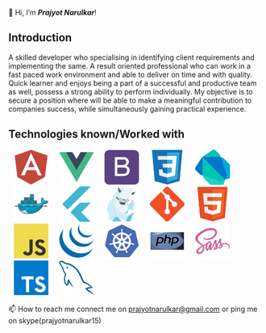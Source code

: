  👋 Hi, I’m ***Prajyot Narulkar***!

## Introduction

A skilled developer who specialising in identifying client requirements and implementing the same. A result oriented professional who can work in a fast paced work environment and able to deliver on time and with quality. Quick learner and enjoys being a part of a successful and productive team as well, possess a strong ability to perform individually. My objective is to secure a position where will be able to make a meaningful contribution to companies success, while simultaneously gaining practical experience.

## Technologies known/Worked with

<img src="https://github.com/devicons/devicon/blob/master/icons/angularjs/angularjs-plain.svg" alt="Angular" width="70" height="70" style="padding:0 10px"/><img src="https://github.com/devicons/devicon/blob/master/icons/vuejs/vuejs-original.svg" alt="Vue js" width="70" height="70" style="padding:0 10px"/><img src="https://github.com/devicons/devicon/blob/master/icons/bootstrap/bootstrap-plain.svg" alt="Bootstrap" width="70" height="70" style="padding:0 10px"/><img src="https://github.com/devicons/devicon/blob/master/icons/css3/css3-original.svg" alt="CSS" width="70" height="70" style="padding:0 10px"/><img src="https://github.com/devicons/devicon/blob/master/icons/dart/dart-original.svg" alt="Dart" width="70" height="70" style="padding:0 10px"/><img src="https://github.com/devicons/devicon/blob/master/icons/docker/docker-original.svg" alt="Docker" width="70" height="70" style="padding:0 10px"/><img src="https://github.com/devicons/devicon/blob/master/icons/flutter/flutter-plain.svg" alt="Flutter" width="70" height="70" style="padding:0 10px"/><img src="https://github.com/devicons/devicon/blob/master/icons/foundation/foundation-original.svg" alt="Foundation CSS" width="70" height="70" style="padding:0 10px"/><img src="https://github.com/devicons/devicon/blob/master/icons/git/git-original.svg" alt="Git" width="70" height="70" style="padding:0 10px"/><img src="https://github.com/devicons/devicon/blob/master/icons/html5/html5-original.svg" alt="HTML" width="70" height="70" style="padding:0 10px"/><img src="https://github.com/devicons/devicon/blob/master/icons/javascript/javascript-original.svg" alt="JavaScript" width="70" height="70" style="padding:0 10px"/><img src="https://github.com/devicons/devicon/blob/master/icons/jquery/jquery-original.svg" alt="jQuery" width="70" height="70" style="padding:0 10px"/><img src="https://github.com/devicons/devicon/blob/master/icons/kubernetes/kubernetes-plain.svg" alt="Kubernetes" width="70" height="70" style="padding:0 10px"/><img src="https://github.com/devicons/devicon/blob/master/icons/php/php-original.svg" alt="Php" width="70" height="70" style="padding:0 10px"/><img src="https://github.com/devicons/devicon/blob/master/icons/sass/sass-original.svg" alt="Sass" width="70" height="70" style="padding:0 10px"/><img src="https://github.com/devicons/devicon/blob/master/icons/typescript/typescript-original.svg" alt="TypeScript" width="70" height="70" style="padding:0 10px"/><img src="https://github.com/devicons/devicon/blob/master/icons/mysql/mysql-original.svg" alt="MySql" width="70" height="70" style="padding:0 10px"/>


📫 How to reach me connect me on prajyotnarulkar@gmail.com or ping me on skype(prajyotnarulkar15)

<!---
PRAJYOT25/PRAJYOT25 is a ✨ special ✨ repository because its `README.md` (this file) appears on your GitHub profile.
You can click the Preview link to take a look at your changes.
--->
